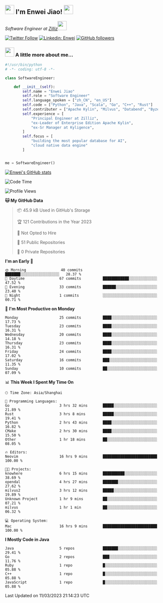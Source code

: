 <h2><img src="https://emojis.slackmojis.com/emojis/images/1531849430/4246/blob-sunglasses.gif?1531849430" width="30"/> I'm  Enwei Jiao! <img src="https://media.giphy.com/media/juBt25nT1KGys/giphy.gif" width=30> </h2>
<!-- <img align='right' src="https://media.giphy.com/media/M9gbBd9nbDrOTu1Mqx/giphy.gif" width="230"> -->
<p><em>Software Engineer at <a href="https://zilliz.com/">Zilliz</a><img src="https://media.giphy.com/media/WUlplcMpOCEmTGBtBW/giphy.gif" width="30"></em></p>

[![Twitter Follow](https://img.shields.io/twitter/follow/misteranmol?label=Follow)](https://twitter.com/intent/follow?screen_name=EnweiJiao)
[![Linkedin: Enwei](https://img.shields.io/badge/-enwei-blue?style=&logo=Linkedin&logoColor=white&link=https://www.linkedin.com/in/enwei-jiao-41192a97)](https://www.linkedin.com/in/enwei-jiao-41192a97/)
[![GitHub followers](https://img.shields.io/github/followers/jiaoew1991?label=Follow&style=social)](https://github.com/jiaoew1991)


### <img src="https://media.giphy.com/media/VgCDAzcKvsR6OM0uWg/giphy.gif" width="30"> A little more about me...  

```python
#!/usr/bin/python
# -*- coding: utf-8 -*-

class SoftwareEngineer:

    def __init__(self):
        self.name = "Enwei Jiao"
        self.role = "Software Engineer"
        self.language_spoken = ["zh_CN", "en_US"]
        self.code = ["Python", "Java", "Scala", "Go", "C++", "Rust"]
        self.contributer = ["Apache Kylin", "Milvus", "Databend", "Byzer-Lang"]
        self.experience = [
            "Principal Engineer at Zilliz",
            "ex-Leader of Enterprise Edition Apache Kylin",
            "ex-Sr Manager at Kyligence",
        ]
        self.focus = [
            "building the most popular database for AI",
            "cloud native data engine"
        ]


me = SoftwareEngineer()
```

[![Enwei's GitHub stats](https://github-readme-stats.vercel.app/api?username=jiaoew1991&count_private=true&show_icons=true)](https://github.com/jiaoew1991/jiaoew1991)

<!-- [![Top Langs](https://github-readme-stats.vercel.app/api/top-langs/?username=jiaoew1991&layout=compact)](https://github.com/jiaoew1991/jiaoew1991) -->

<!--START_SECTION:waka-->
![Code Time](http://img.shields.io/badge/Code%20Time-562%20hrs%2018%20mins-blue)

![Profile Views](http://img.shields.io/badge/Profile%20Views-7-blue)

**🐱 My GitHub Data** 

> 📦 45.9 kB Used in GitHub's Storage 
 > 
> 🏆 121 Contributions in the Year 2023
 > 
> 🚫 Not Opted to Hire
 > 
> 📜 51 Public Repositories 
 > 
> 🔑 0 Private Repositories 
 > 
**I'm an Early 🐤** 

```text
🌞 Morning                40 commits          ███████░░░░░░░░░░░░░░░░░░   28.37 % 
🌆 Daytime                67 commits          ████████████░░░░░░░░░░░░░   47.52 % 
🌃 Evening                33 commits          ██████░░░░░░░░░░░░░░░░░░░   23.40 % 
🌙 Night                  1 commits           ░░░░░░░░░░░░░░░░░░░░░░░░░   00.71 % 
```
📅 **I'm Most Productive on Monday** 

```text
Monday                   25 commits          ████░░░░░░░░░░░░░░░░░░░░░   17.73 % 
Tuesday                  23 commits          ████░░░░░░░░░░░░░░░░░░░░░   16.31 % 
Wednesday                20 commits          ████░░░░░░░░░░░░░░░░░░░░░   14.18 % 
Thursday                 23 commits          ████░░░░░░░░░░░░░░░░░░░░░   16.31 % 
Friday                   24 commits          ████░░░░░░░░░░░░░░░░░░░░░   17.02 % 
Saturday                 16 commits          ███░░░░░░░░░░░░░░░░░░░░░░   11.35 % 
Sunday                   10 commits          ██░░░░░░░░░░░░░░░░░░░░░░░   07.09 % 
```


📊 **This Week I Spent My Time On** 

```text
🕑︎ Time Zone: Asia/Shanghai

💬 Programming Languages: 
Go                       3 hrs 32 mins       █████░░░░░░░░░░░░░░░░░░░░   21.89 % 
Rust                     3 hrs 8 mins        █████░░░░░░░░░░░░░░░░░░░░   19.41 % 
Python                   2 hrs 43 mins       ████░░░░░░░░░░░░░░░░░░░░░   16.82 % 
CMake                    2 hrs 30 mins       ████░░░░░░░░░░░░░░░░░░░░░   15.50 % 
Other                    1 hr 18 mins        ██░░░░░░░░░░░░░░░░░░░░░░░   08.05 % 

🔥 Editors: 
Neovim                   16 hrs 9 mins       █████████████████████████   100.00 % 

🐱‍💻 Projects: 
knowhere                 6 hrs 15 mins       ██████████░░░░░░░░░░░░░░░   38.69 % 
opendal                  4 hrs 27 mins       ███████░░░░░░░░░░░░░░░░░░   27.62 % 
milvus2                  3 hrs 12 mins       █████░░░░░░░░░░░░░░░░░░░░   19.89 % 
Unknown Project          1 hr 9 mins         ██░░░░░░░░░░░░░░░░░░░░░░░   07.21 % 
milvus                   1 hr 1 min          ██░░░░░░░░░░░░░░░░░░░░░░░   06.32 % 

💻 Operating System: 
Mac                      16 hrs 9 mins       █████████████████████████   100.00 % 
```

**I Mostly Code in Java** 

```text
Java                     5 repos             ███████░░░░░░░░░░░░░░░░░░   29.41 % 
Go                       2 repos             ███░░░░░░░░░░░░░░░░░░░░░░   11.76 % 
Ruby                     1 repo              █░░░░░░░░░░░░░░░░░░░░░░░░   05.88 % 
C++                      1 repo              █░░░░░░░░░░░░░░░░░░░░░░░░   05.88 % 
JavaScript               1 repo              █░░░░░░░░░░░░░░░░░░░░░░░░   05.88 % 
```




 Last Updated on 11/03/2023 21:14:23 UTC
<!--END_SECTION:waka-->

